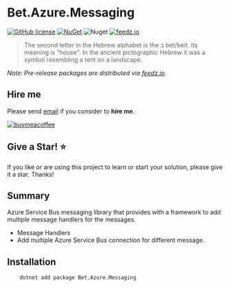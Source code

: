 # Bet.Azure.Messaging

[![GitHub license](https://img.shields.io/badge/license-MIT-blue.svg?style=flat-square)](https://raw.githubusercontent.com/kdcllc/Bet.Azure.Messaging/master/LICENSE)
[![NuGet](https://img.shields.io/nuget/v/Bet.Azure.Messaging.svg)](https://www.nuget.org/packages?q=Bet.Azure.Messaging)
![Nuget](https://img.shields.io/nuget/dt/Bet.Azure.Messaging)
[![feedz.io](https://img.shields.io/badge/endpoint.svg?url=https://f.feedz.io/kdcllc/bet-azure/shield/Bet.Azure.Messaging/latest)](https://f.feedz.io/kdcllc/bet-azure/packages/Bet.Azure.Messaging/latest/download)

> The second letter in the Hebrew alphabet is the ב bet/beit. Its meaning is "house". In the ancient pictographic Hebrew it was a symbol resembling a tent on a landscape.

_Note: Pre-release packages are distributed via [feedz.io](https://f.feedz.io/kdcllc/bet-azure/nuget/index.json)._

## Hire me

Please send [email](mailto:kingdavidconsulting@gmail.com) if you consider to **hire me**.

[![buymeacoffee](https://www.buymeacoffee.com/assets/img/custom_images/orange_img.png)](https://www.buymeacoffee.com/vyve0og)

## Give a Star! :star:

If you like or are using this project to learn or start your solution, please give it a star. Thanks!

## Summary

Azure Service Bus messaging library that provides with a framework to add multiple message handlers for the messages.

- Message Handlers
- Add multiple Azure Service Bus connection for different message.

## Installation

```bash
    dotnet add package Bet.Azure.Messaging
```
